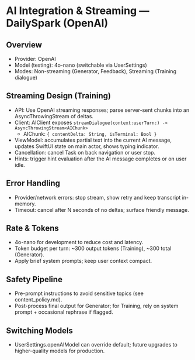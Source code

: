 # AI Integration & Streaming — DailySpark (OpenAI)

## Overview
- Provider: OpenAI
- Model (testing): 4o-nano (switchable via UserSettings)
- Modes: Non-streaming (Generator, Feedback), Streaming (Training dialogue)

## Streaming Design (Training)
- API: Use OpenAI streaming responses; parse server-sent chunks into an AsyncThrowingStream<String> of deltas.
- Client: AIClient exposes `streamDialogue(context:userTurn:) -> AsyncThrowingStream<AIChunk>`
  - AIChunk: `{ contentDelta: String, isTerminal: Bool }`
- ViewModel: accumulates partial text into the current AI message, updates SwiftUI state on main actor, shows typing indicator.
- Cancellation: cancel Task on back navigation or user stop.
- Hints: trigger hint evaluation after the AI message completes or on user idle.

## Error Handling
- Provider/network errors: stop stream, show retry and keep transcript in-memory.
- Timeout: cancel after N seconds of no deltas; surface friendly message.

## Rate & Tokens
- 4o-nano for development to reduce cost and latency.
- Token budget per turn: ~300 output tokens (Training), ~300 total (Generator).
- Apply brief system prompts; keep user context compact.

## Safety Pipeline
- Pre-prompt instructions to avoid sensitive topics (see content_policy.md).
- Post-process final output for Generator; for Training, rely on system prompt + occasional rephrase if flagged.

## Switching Models
- UserSettings.openAIModel can override default; future upgrades to higher-quality models for production.

